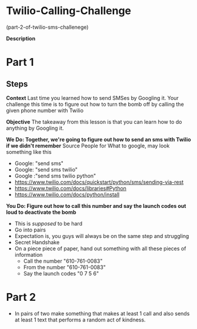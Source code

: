 # Twilio-Calling-Challenge
(part-2-of-twilio-sms-challenege)

**Description**

# Part 1

## Steps

**Context**
Last time you learned how to send SMSes by Googling it.
Your challenge this time is to figure out how to turn the bomb off by calling the given phone number with Twilio

**Objective**
The takeaway from this lesson is that you can learn how to do anything by Googling it.

**We Do: Together, we're going to figure out how to send an sms with Twilio if we didn't remember**
Source People for What to google, may look something like this
- Google: "send sms"
- Google: "send sms twilio"
- Google :"send sms twilio python"
- https://www.twilio.com/docs/quickstart/python/sms/sending-via-rest
- https://www.twilio.com/docs/libraries#Python
- https://www.twilio.com/docs/python/install

**You Do: Figure out how to call this number and say the launch codes out loud to deactivate the bomb**
- This is *supposed* to be hard
- Go into pairs
- Expectation is, you guys will always be on the same step and struggling
- Secret Handshake
- On a piece piece of paper, hand out something with all these pieces of information
  - Call the number "610-761-0083"
  - From the number "610-761-0083"
  - Say the launch codes "0 7 5 6"


# Part 2
- In pairs of two make something that makes at least 1 call and also sends at least 1 text that performs a random act of kindness.

